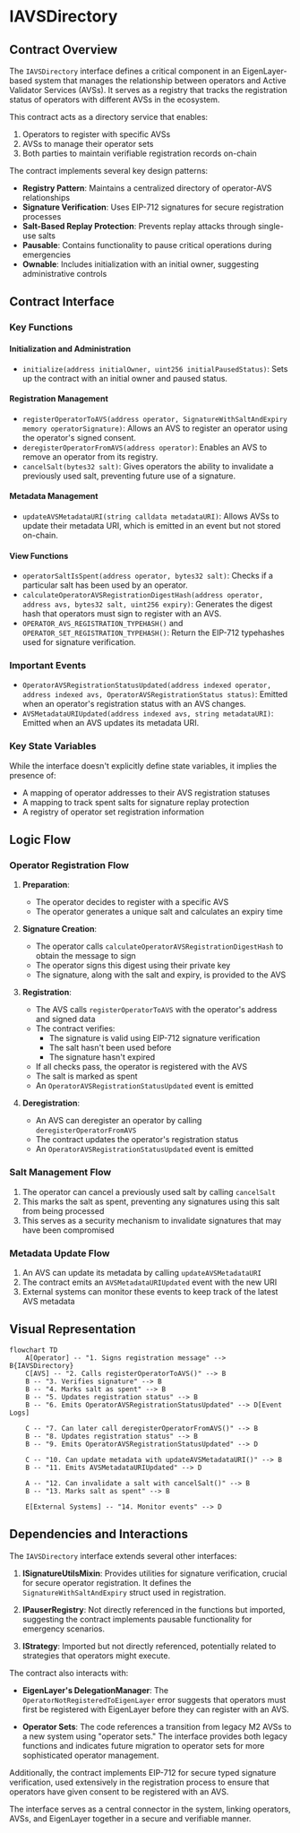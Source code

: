 # IAVSDirectory

## Contract Overview

The `IAVSDirectory` interface defines a critical component in an EigenLayer-based system that manages the relationship between operators and Active Validator Services (AVSs). It serves as a registry that tracks the registration status of operators with different AVSs in the ecosystem.

This contract acts as a directory service that enables:
1. Operators to register with specific AVSs
2. AVSs to manage their operator sets
3. Both parties to maintain verifiable registration records on-chain

The contract implements several key design patterns:
- **Registry Pattern**: Maintains a centralized directory of operator-AVS relationships
- **Signature Verification**: Uses EIP-712 signatures for secure registration processes
- **Salt-Based Replay Protection**: Prevents replay attacks through single-use salts
- **Pausable**: Contains functionality to pause critical operations during emergencies
- **Ownable**: Includes initialization with an initial owner, suggesting administrative controls

## Contract Interface

### Key Functions

#### Initialization and Administration
- `initialize(address initialOwner, uint256 initialPausedStatus)`: Sets up the contract with an initial owner and paused status.

#### Registration Management
- `registerOperatorToAVS(address operator, SignatureWithSaltAndExpiry memory operatorSignature)`: Allows an AVS to register an operator using the operator's signed consent.
- `deregisterOperatorFromAVS(address operator)`: Enables an AVS to remove an operator from its registry.
- `cancelSalt(bytes32 salt)`: Gives operators the ability to invalidate a previously used salt, preventing future use of a signature.

#### Metadata Management
- `updateAVSMetadataURI(string calldata metadataURI)`: Allows AVSs to update their metadata URI, which is emitted in an event but not stored on-chain.

#### View Functions
- `operatorSaltIsSpent(address operator, bytes32 salt)`: Checks if a particular salt has been used by an operator.
- `calculateOperatorAVSRegistrationDigestHash(address operator, address avs, bytes32 salt, uint256 expiry)`: Generates the digest hash that operators must sign to register with an AVS.
- `OPERATOR_AVS_REGISTRATION_TYPEHASH()` and `OPERATOR_SET_REGISTRATION_TYPEHASH()`: Return the EIP-712 typehashes used for signature verification.

### Important Events

- `OperatorAVSRegistrationStatusUpdated(address indexed operator, address indexed avs, OperatorAVSRegistrationStatus status)`: Emitted when an operator's registration status with an AVS changes.
- `AVSMetadataURIUpdated(address indexed avs, string metadataURI)`: Emitted when an AVS updates its metadata URI.

### Key State Variables

While the interface doesn't explicitly define state variables, it implies the presence of:
- A mapping of operator addresses to their AVS registration statuses
- A mapping to track spent salts for signature replay protection
- A registry of operator set registration information

## Logic Flow

### Operator Registration Flow

1. **Preparation**:
   - The operator decides to register with a specific AVS
   - The operator generates a unique salt and calculates an expiry time

2. **Signature Creation**:
   - The operator calls `calculateOperatorAVSRegistrationDigestHash` to obtain the message to sign
   - The operator signs this digest using their private key
   - The signature, along with the salt and expiry, is provided to the AVS

3. **Registration**:
   - The AVS calls `registerOperatorToAVS` with the operator's address and signed data
   - The contract verifies:
     - The signature is valid using EIP-712 signature verification
     - The salt hasn't been used before
     - The signature hasn't expired
   - If all checks pass, the operator is registered with the AVS
   - The salt is marked as spent
   - An `OperatorAVSRegistrationStatusUpdated` event is emitted

4. **Deregistration**:
   - An AVS can deregister an operator by calling `deregisterOperatorFromAVS`
   - The contract updates the operator's registration status
   - An `OperatorAVSRegistrationStatusUpdated` event is emitted

### Salt Management Flow

1. The operator can cancel a previously used salt by calling `cancelSalt`
2. This marks the salt as spent, preventing any signatures using this salt from being processed
3. This serves as a security mechanism to invalidate signatures that may have been compromised

### Metadata Update Flow

1. An AVS can update its metadata by calling `updateAVSMetadataURI`
2. The contract emits an `AVSMetadataURIUpdated` event with the new URI
3. External systems can monitor these events to keep track of the latest AVS metadata

## Visual Representation

```mermaid
flowchart TD
    A[Operator] -- "1. Signs registration message" --> B{IAVSDirectory}
    C[AVS] -- "2. Calls registerOperatorToAVS()" --> B
    B -- "3. Verifies signature" --> B
    B -- "4. Marks salt as spent" --> B
    B -- "5. Updates registration status" --> B
    B -- "6. Emits OperatorAVSRegistrationStatusUpdated" --> D[Event Logs]
    
    C -- "7. Can later call deregisterOperatorFromAVS()" --> B
    B -- "8. Updates registration status" --> B
    B -- "9. Emits OperatorAVSRegistrationStatusUpdated" --> D
    
    C -- "10. Can update metadata with updateAVSMetadataURI()" --> B
    B -- "11. Emits AVSMetadataURIUpdated" --> D
    
    A -- "12. Can invalidate a salt with cancelSalt()" --> B
    B -- "13. Marks salt as spent" --> B
    
    E[External Systems] -- "14. Monitor events" --> D
```

## Dependencies and Interactions

The `IAVSDirectory` interface extends several other interfaces:

1. **ISignatureUtilsMixin**: Provides utilities for signature verification, crucial for secure operator registration. It defines the `SignatureWithSaltAndExpiry` struct used in registration.

2. **IPauserRegistry**: Not directly referenced in the functions but imported, suggesting the contract implements pausable functionality for emergency scenarios.

3. **IStrategy**: Imported but not directly referenced, potentially related to strategies that operators might execute.

The contract also interacts with:

- **EigenLayer's DelegationManager**: The `OperatorNotRegisteredToEigenLayer` error suggests that operators must first be registered with EigenLayer before they can register with an AVS.

- **Operator Sets**: The code references a transition from legacy M2 AVSs to a new system using "operator sets." The interface provides both legacy functions and indicates future migration to operator sets for more sophisticated operator management.

Additionally, the contract implements EIP-712 for secure typed signature verification, used extensively in the registration process to ensure that operators have given consent to be registered with an AVS.

The interface serves as a central connector in the system, linking operators, AVSs, and EigenLayer together in a secure and verifiable manner.